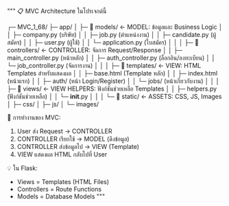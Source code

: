 """
📋 MVC Architecture ในโปรเจกต์นี้

┌─ MVC_1_68/
├─ app/
│  ├─ 📂 models/          ← MODEL: ข้อมูลและ Business Logic
│  │  ├─ company.py       (บริษัท)
│  │  ├─ job.py          (ตำแหน่งงาน)
│  │  ├─ candidate.py    (ผู้สมัคร)
│  │  ├─ user.py         (ผู้ใช้)
│  │  └─ application.py  (ใบสมัคร)
│  │
│  ├─ 📂 controllers/     ← CONTROLLER: จัดการ Request/Response
│  │  ├─ main_controller.py    (หน้าหลัก)
│  │  ├─ auth_controller.py    (ล็อกอิน/ลงทะเบียน)
│  │  └─ job_controller.py     (จัดการงาน)
│  │
│  ├─ 📂 templates/       ← VIEW: HTML Templates สำหรับแสดงผล
│  │  ├─ base.html        (Template หลัก)
│  │  ├─ index.html       (หน้าแรก)
│  │  ├─ auth/           (หน้า Login/Register)
│  │  └─ jobs/           (หน้าเกี่ยวกับงาน)
│  │
│  ├─ 📂 views/          ← VIEW HELPERS: ฟังก์ชันช่วยเหลือ Templates
│  │  ├─ helpers.py       (ฟังก์ชันช่วยเหลือ)
│  │  └─ __init__.py
│  │
│  └─ 📂 static/         ← ASSETS: CSS, JS, Images
│     ├─ css/
│     ├─ js/
│     └─ images/

🔄 การทำงานของ MVC:
1. User ส่ง Request → CONTROLLER
2. CONTROLLER เรียกใช้ → MODEL (ดึงข้อมูล)  
3. CONTROLLER ส่งข้อมูลไป → VIEW (Template)
4. VIEW แสดงผล HTML กลับไปที่ User

💡 ใน Flask:
- Views = Templates (HTML Files)
- Controllers = Route Functions
- Models = Database Models
"""
